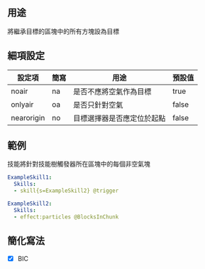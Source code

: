 ## 用途
將繼承目標的區塊中的所有方塊設為目標

## 細項設定
| 設定項 | 簡寫   | 用途                      | 預設值 |
|-----------|-----------|----------------------------------------------------------------------|---------|
| noair     | na        | 是否不應將空氣作為目標                                   | true    |
| onlyair   | oa        | 是否只針對空氣                                  | false   |
| nearorigin| no        | 目標選擇器是否應定位於起點                   | false   |


## 範例
技能將針對技能樹觸發器所在區塊中的每個非空氣塊
```yaml
ExampleSkill1:
  Skills:
  - skill{s=ExampleSkill2} @trigger

ExampleSkill2:
  Skills:
  - effect:particles @BlocksInChunk
```


## 簡化寫法
- [x] BIC